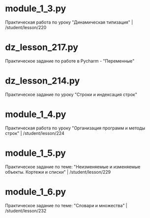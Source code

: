 # module_1_3.py
Практическая работа по уроку "Динамическая типизация" | /student/lesson/220

# dz_lesson_217.py
Практическое задание по работе в Pycharm - "Переменные"

# dz_lesson_214.py
Практическое задание по уроку "Строки и индексация строк"

# module_1_4.py
Практическая работа по уроку "Организация программ и методы строк"  | /student/lesson/224

# module_1_5.py
Практическое задание по теме: "Неизменяемые и изменяемые объекты. Кортежи и списки"  | /student/lesson/229

# module_1_6.py
Практическое задание по теме: "Словари и множества"  | /student/lesson/232
